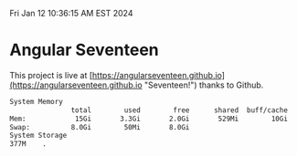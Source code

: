 Fri Jan 12 10:36:15 AM EST 2024

# Angular Seventeen


This project is live at [https://angularseventeen.github.io](https://angularseventeen.github.io "Seventeen!") thanks to Github.

```bash
System Memory
               total        used        free      shared  buff/cache   available
Mem:            15Gi       3.3Gi       2.0Gi       529Mi        10Gi        11Gi
Swap:          8.0Gi        50Mi       8.0Gi
System Storage
377M	.
```
